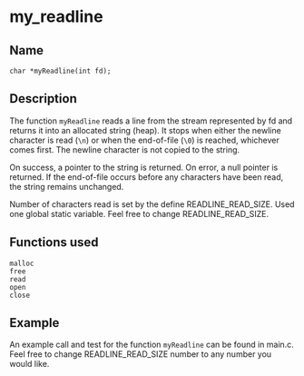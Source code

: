 # my_readline

## Name
`char *myReadline(int fd);`

## Description
The function `myReadline` reads a line from the stream represented by fd and returns it into an allocated string (heap). It stops when either the newline character is read (`\n`) or when the end-of-file (`\0`) is reached, whichever comes first. The newline character is not copied to the string.

On success, a pointer to the string is returned. On error, a null pointer is returned. If the end-of-file occurs before any characters have been read, the string remains unchanged.

Number of characters read is set by the define READLINE_READ_SIZE.
Used one global static variable. Feel free to change READLINE_READ_SIZE.

## Functions used
```
malloc
free
read
open
close
```

## Example
An example call and test for the function `myReadline` can be found in main.c. Feel free to change READLINE_READ_SIZE number to any number you would like.
